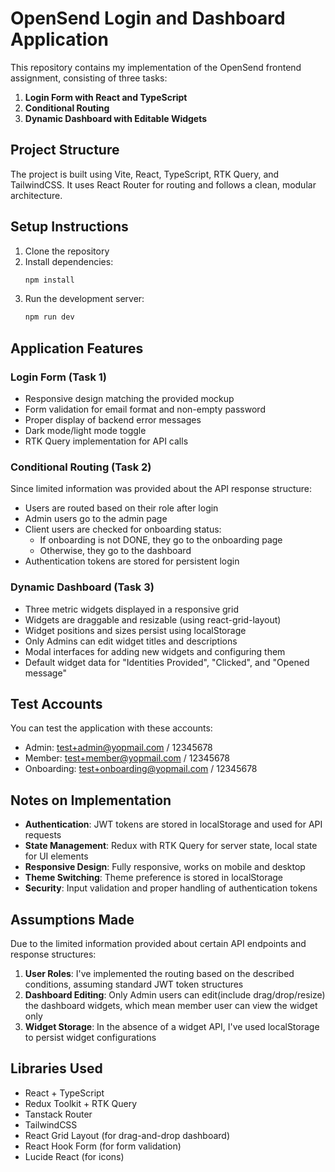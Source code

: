 # OpenSend Login and Dashboard Application

This repository contains my implementation of the OpenSend frontend assignment, consisting of three tasks:

1. **Login Form with React and TypeScript**
2. **Conditional Routing**
3. **Dynamic Dashboard with Editable Widgets**

## Project Structure

The project is built using Vite, React, TypeScript, RTK Query, and TailwindCSS. It uses React Router for routing and follows a clean, modular architecture.

## Setup Instructions

1. Clone the repository
2. Install dependencies:
   ```bash
   npm install
   ```
3. Run the development server:
   ```bash
   npm run dev
   ```

## Application Features

### Login Form (Task 1)

- Responsive design matching the provided mockup
- Form validation for email format and non-empty password
- Proper display of backend error messages
- Dark mode/light mode toggle
- RTK Query implementation for API calls

### Conditional Routing (Task 2)

Since limited information was provided about the API response structure:

- Users are routed based on their role after login
- Admin users go to the admin page
- Client users are checked for onboarding status:
  - If onboarding is not DONE, they go to the onboarding page
  - Otherwise, they go to the dashboard
- Authentication tokens are stored for persistent login

### Dynamic Dashboard (Task 3)

- Three metric widgets displayed in a responsive grid
- Widgets are draggable and resizable (using react-grid-layout)
- Widget positions and sizes persist using localStorage
- Only Admins can edit widget titles and descriptions
- Modal interfaces for adding new widgets and configuring them
- Default widget data for "Identities Provided", "Clicked", and "Opened message"

## Test Accounts

You can test the application with these accounts:

- Admin: test+admin@yopmail.com / 12345678
- Member: test+member@yopmail.com / 12345678
- Onboarding: test+onboarding@yopmail.com / 12345678

## Notes on Implementation

- **Authentication**: JWT tokens are stored in localStorage and used for API requests
- **State Management**: Redux with RTK Query for server state, local state for UI elements
- **Responsive Design**: Fully responsive, works on mobile and desktop
- **Theme Switching**: Theme preference is stored in localStorage
- **Security**: Input validation and proper handling of authentication tokens

## Assumptions Made

Due to the limited information provided about certain API endpoints and response structures:

1. **User Roles**: I've implemented the routing based on the described conditions, assuming standard JWT token structures
2. **Dashboard Editing**: Only Admin users can edit(include drag/drop/resize) the dashboard widgets, which mean member user can view the widget only
3. **Widget Storage**: In the absence of a widget API, I've used localStorage to persist widget configurations

## Libraries Used

- React + TypeScript
- Redux Toolkit + RTK Query
- Tanstack Router
- TailwindCSS
- React Grid Layout (for drag-and-drop dashboard)
- React Hook Form (for form validation)
- Lucide React (for icons)
